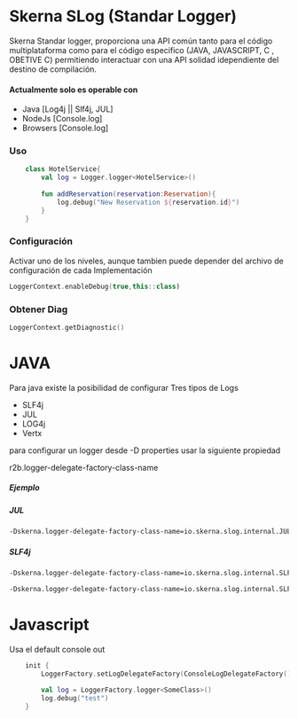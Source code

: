 # Skerna SLog (Standar Logger)

Skerna Standar logger, proporciona una API común tanto para el código multiplataforma
como para el código especifico (JAVA, JAVASCRIPT, C , OBETIVE C) permitiendo interactuar con una API solidad idependiente
del destino de compilación.

#### Actualmente solo es operable con 

- Java [Log4j || Slf4j, JUL] 
- NodeJs  [Console.log]
- Browsers [Console.log]
 
### Uso

```kotlin
    class HotelService{
        val log = Logger.logger<HotelService>()
        
        fun addReservation(reservation:Reservation){
            log.debug("New Reservation ${reservation.id}")
        }
    }

```
 
### Configuración
Activar uno de los niveles, aunque tambien puede depender 
del archivo de configuración de cada Implementación

```kotlin
LoggerContext.enableDebug(true,this::class)
```

### Obtener Diag
```kotlin
LoggerContext.getDiagnostic()
```


# JAVA

Para java existe la posibilidad de configurar Tres tipos de Logs
- SLF4j
- JUL
- LOG4j
- Vertx

para configurar un logger desde -D properties usar la siguiente propiedad

r2b.logger-delegate-factory-class-name

##### Ejemplo
##### JUL 
```bash
-Dskerna.logger-delegate-factory-class-name=io.skerna.slog.internal.JULLogDelegateFactory
```
##### SLF4j
```bash
-Dskerna.logger-delegate-factory-class-name=io.skerna.slog.internal.SLF4JLogDelegateFactory
```
```bash
-Dskerna.logger-delegate-factory-class-name=io.skerna.slog.internal.SLF4JLogDelegateFactory
```

# Javascript

Usa el default console out

```kotlin
    init {
        LoggerFactory.setLogDelegateFactory(ConsoleLogDelegateFactory())
        
        val log = LoggerFactory.logger<SomeClass>()
        log.debug("test")
    }

```


